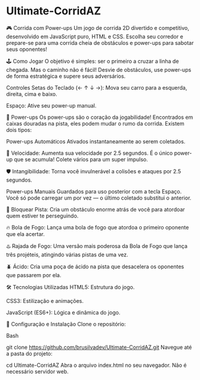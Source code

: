 # Ultimate-CorridAZ
🎮 Corrida com Power-ups
Um jogo de corrida 2D divertido e competitivo, desenvolvido em JavaScript puro, HTML e CSS. Escolha seu corredor e prepare-se para uma corrida cheia de obstáculos e power-ups para sabotar seus oponentes!

🕹️ Como Jogar
O objetivo é simples: ser o primeiro a cruzar a linha de chegada. Mas o caminho não é fácil! Desvie de obstáculos, use power-ups de forma estratégica e supere seus adversários.

Controles
Setas do Teclado (← ↑ ↓ →): Mova seu carro para a esquerda, direita, cima e baixo.

Espaço: Ative seu power-up manual.

🚀 Power-ups
Os power-ups são o coração da jogabilidade! Encontrados em caixas douradas na pista, eles podem mudar o rumo da corrida. Existem dois tipos:

Power-ups Automáticos
Ativados instantaneamente ao serem coletados.

🚀 Velocidade: Aumenta sua velocidade por 2.5 segundos. É o único power-up que se acumula! Colete vários para um super impulso.

🛡️ Intangibilidade: Torna você invulnerável a colisões e ataques por 2.5 segundos.

Power-ups Manuais
Guardados para uso posterior com a tecla Espaço. Você só pode carregar um por vez — o último coletado substitui o anterior.

🚧 Bloquear Pista: Cria um obstáculo enorme atrás de você para atordoar quem estiver te perseguindo.

🔥 Bola de Fogo: Lança uma bola de fogo que atordoa o primeiro oponente que ela acertar.

♨️ Rajada de Fogo: Uma versão mais poderosa da Bola de Fogo que lança três projéteis, atingindo várias pistas de uma vez.

🪲 Ácido: Cria uma poça de ácido na pista que desacelera os oponentes que passarem por ela.

🛠️ Tecnologias Utilizadas
HTML5: Estrutura do jogo.

CSS3: Estilização e animações.

JavaScript (ES6+): Lógica e dinâmica do jogo.

🔧 Configuração e Instalação
Clone o repositório:

Bash

git clone https://github.com/brusilvadev/Ultimate-CorridAZ.git
Navegue até a pasta do projeto:


cd Ultimate-CorridAZ
Abra o arquivo index.html no seu navegador. Não é necessário servidor web.

